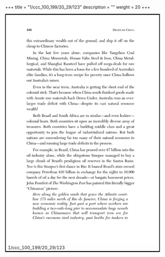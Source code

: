 +++
title = "1/ccc_100_199/20_29/123"
description = ""
weight = 20
+++

<table style="border:2px solid black;max-width:800px;max-height:800px;" 
><tr><td><img class="center-fit-jpg"
src="/jpg_/out_jpg_dbc_123.jpg"  >1/ccc_100_199/20_29/123</img></td></tr></table>